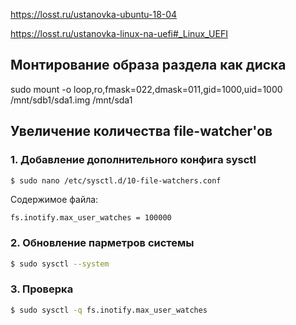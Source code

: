 https://losst.ru/ustanovka-ubuntu-18-04

https://losst.ru/ustanovka-linux-na-uefi#_Linux_UEFI

## Монтирование образа раздела как диска

sudo mount -o loop,ro,fmask=022,dmask=011,gid=1000,uid=1000 /mnt/sdb1/sda1.img /mnt/sda1

## Увеличение количества file-watcher'ов

### 1. Добавление дополнительного конфига sysctl

```bash
$ sudo nano /etc/sysctl.d/10-file-watchers.conf
```
Содержимое файла:

```
fs.inotify.max_user_watches = 100000
```
### 2. Обновление парметров системы

```bash
$ sudo sysctl --system
```

### 3. Проверка

```bash
$ sudo sysctl -q fs.inotify.max_user_watches
```
